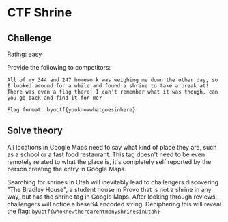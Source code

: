 # CTF Shrine

## Challenge

Rating: easy

Provide the following to competitors:

```
All of my 344 and 247 homework was weighing me down the other day, so I looked around for a while and found a shrine to take a break at! There was even a flag there! I can't remember what it was though, can you go back and find it for me?

Flag format: byuctf{youknowwhatgoesinhere}
```

## Solve theory

All locations in Google Maps need to say what kind of place they are, such as a school or a fast food restaurant. This tag doesn't need to be even remotely related to what the place is, it's completely self reported by the person creating the entry in Google Maps. 

Searching for shrines in Utah will inevitably lead to challengers discovering "The Bradley House", a student house in Provo that is not a shrine in any way, but has the shrine tag in Google Maps. After looking through reviews, challengers will notice a base64 encoded string. Deciphering this will reveal the flag: 
`byuctf{whoknewtherearentmanyshrinesinutah}`